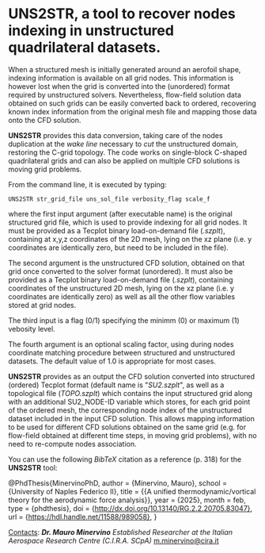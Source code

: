 # UNS2STR, a tool to recover nodes indexing in unstructured quadrilateral datasets.

When a structured mesh is initially generated around an aerofoil shape, indexing information is available on all grid nodes. This information is however lost when the grid is converted into the (unordered) format required by unstructured solvers. Nevertheless, flow-field solution data obtained on such grids can be easily converted back to ordered, recovering known index information from the original mesh file and mapping those data onto the CFD solution.

**UNS2STR** provides this data conversion, taking care of the nodes duplication at the *wake line* necessary to *cut* the unstructured domain, restoring the C-grid topology. The code works on single-block C-shaped quadrilateral grids and can also be applied on multiple CFD solutions is moving grid problems.

From the command line, it is executed by typing:

`UNS2STR str_grid_file uns_sol_file verbosity_flag scale_f`

where the first input argument (after executable name) is the original structured grid file, which is used to provide indexing for all grid nodes. It must be provided as a Tecplot binary load-on-demand file (*.szplt*), containing at x,y,z coordinates of the 2D mesh, lying on the xz plane (i.e. y coordinates are identically zero, but need to be included in the file).

The second argument is the unstructured CFD solution, obtained on that grid once converted to the solver format (unordered). It must also be provided as a Tecplot binary load-on-demand file (*.szplt*), containing coordinates of the unstructured 2D mesh, lying on the xz plane (i.e. y coordinates are identically zero) as well as all the other flow variables stored at grid nodes.

The third input is a flag (0/1) specifying the minimm (0) or maximum (1) vebosity level.

The fourth argument is an optional scaling factor, using during nodes coordinate matching procedure between structured and unstructured datasets. The default value of 1.0 is appropriate for most cases.

**UNS2STR** provides as an output the CFD solution converted into structured (ordered) Tecplot format (default name is "*SU2.szplt*", as well as a topological file (*TOPO.szplt*) which contains the input structured grid along with an additional SU2_NODE-ID variable which stores, for each grid point of the ordered mesh, the corresponding node index of the unstructured dataset included in the input CFD solution. This allows mapping information to be used for different CFD solutions obtained on the same grid (e.g. for flow-field obtained at different time steps, in moving grid problems), with no need to re-compute nodes association.

You can use the following *BibTeX* citation as a reference (p. 318) for the **UNS2STR** tool:

@PhdThesis{MinervinoPhD,
  author   = {Minervino, Mauro},
  school   = {University of Naples Federico II},
  title    = {{A unified thermodynamic/vortical theory for the aerodynamic force analysis}},
  year     = {2025},
  month    = feb,
  type     = {phdthesis},
  doi      = {http://dx.doi.org/10.13140/RG.2.2.20705.83047},
  url      = {https://hdl.handle.net/11588/989058},
}

<ins>Contacts</ins>:
***Dr. Mauro Minervino***
*Established Researcher at the Italian Aerospace Research Centre (C.I.R.A. SCpA)*
m.minervino@cira.it
